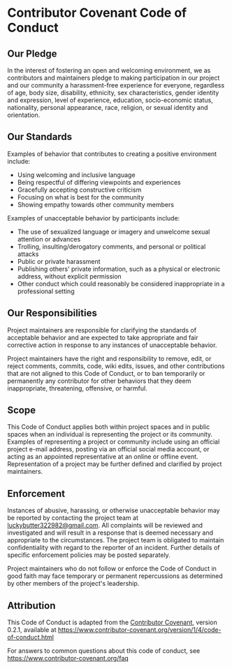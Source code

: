 # Contributor Covenant Code of Conduct

## Our Pledge

In the interest of fostering an open and welcoming environment, we as
contributors and maintainers pledge to making participation in our project and
our community a harassment-free experience for everyone, regardless of age, body
size, disability, ethnicity, sex characteristics, gender identity and expression,
level of experience, education, socio-economic status, nationality, personal
appearance, race, religion, or sexual identity and orientation.

## Our Standards

Examples of behavior that contributes to creating a positive environment
include:

* Using welcoming and inclusive language
* Being respectful of differing viewpoints and experiences
* Gracefully accepting constructive criticism
* Focusing on what is best for the community
* Showing empathy towards other community members

Examples of unacceptable behavior by participants include:

* The use of sexualized language or imagery and unwelcome sexual attention or
 advances
* Trolling, insulting/derogatory comments, and personal or political attacks
* Public or private harassment
* Publishing others' private information, such as a physical or electronic
 address, without explicit permission
* Other conduct which could reasonably be considered inappropriate in a
 professional setting

## Our Responsibilities

Project maintainers are responsible for clarifying the standards of acceptable
behavior and are expected to take appropriate and fair corrective action in
response to any instances of unacceptable behavior.

Project maintainers have the right and responsibility to remove, edit, or
reject comments, commits, code, wiki edits, issues, and other contributions
that are not aligned to this Code of Conduct, or to ban temporarily or
permanently any contributor for other behaviors that they deem inappropriate,
threatening, offensive, or harmful.

## Scope

This Code of Conduct applies both within project spaces and in public spaces
when an individual is representing the project or its community. Examples of
representing a project or community include using an official project e-mail
address, posting via an official social media account, or acting as an appointed
representative at an online or offline event. Representation of a project may be
further defined and clarified by project maintainers.

## Enforcement

Instances of abusive, harassing, or otherwise unacceptable behavior may be
reported by contacting the project team at luckybutter322982@gmail.com. All
complaints will be reviewed and investigated and will result in a response that
is deemed necessary and appropriate to the circumstances. The project team is
obligated to maintain confidentiality with regard to the reporter of an incident.
Further details of specific enforcement policies may be posted separately.

Project maintainers who do not follow or enforce the Code of Conduct in good
faith may face temporary or permanent repercussions as determined by other
members of the project's leadership.

## Attribution

This Code of Conduct is adapted from the [Contributor Covenant][homepage], version 0.2.1,
available at https://www.contributor-covenant.org/version/1/4/code-of-conduct.html

[homepage]: https://www.contributor-covenant.org

For answers to common questions about this code of conduct, see
https://www.contributor-covenant.org/faq
<!-- ASHDLADXZCZC -->
<!-- 2020-09-02T19:47:58 – PK32k4N6oxzINcD058aa -->
<!-- 2020-11-13T10:08:15 – MZZSjI9LzorsyIzufbZU -->
<!-- 2021-01-23T02:34:36 – 34Xtg74nd6V2BBo9Mi6d -->
<!-- 2021-07-08T08:54:51 – jgyehR4myXcmoYOIDWEv -->
<!-- 2021-07-14T02:46:48 – 1eFzdUrR5HmSw9i77XLd -->
<!-- 2021-07-27T17:28:06 – CSAis00lg9fvQqdf3lDs -->
<!-- 2021-08-27T06:23:08 – OK7MNn77fPkkRHk8HMuC -->
<!-- 2021-09-25T19:53:43 – zI06gj2sFgaeKzNvCjVH -->
<!-- 2021-10-02T21:35:07 – JuBDLcBYiDy0HEOklJw6 -->
<!-- 2022-02-08T23:47:31 – tr6Ph0TAgCjVuN4KgsYQ -->
<!-- 2022-04-04T21:32:49 – jRLoHElMAh9TdbzbTeck -->
<!-- 2022-04-10T01:04:06 – HS7LUJcwjqVbtLzBHWBX -->
<!-- 2022-05-26T17:22:06 – F7WOGG4ERmQqATeEGFyI -->
<!-- 2022-08-10T14:35:44 – IuiqL9xZep72HAx78M9i -->
<!-- 2022-09-29T02:56:25 – BUE4TmrDdHy8I6PbIk8x -->
<!-- 2022-10-04T11:53:44 – vK3DPur2a6ZvxQ2CpNBz -->
<!-- 2023-09-27T06:45:50 – LItrqb3qMjjpSlxY8J4x -->
<!-- 2023-10-14T10:04:54 – RFoeP4IgRS36i3bLtRWC -->
<!-- 2023-11-21T23:18:38 – vUVAMf100exgD1NgVT2Y -->
<!-- 2024-01-29T13:12:53 – fepX3HDcP2UVkK6tAcYk -->
<!-- 2024-04-27T10:00:09 – wb19FiiDoWGubEzIkRTz -->
<!-- 2024-06-18T00:08:37 – duGzB1UFCMZkfM1gIFwf -->
<!-- 2024-07-01T15:27:12 – jj1Amv5o0pTWemGSWzMr -->
<!-- 2024-09-14T15:17:23 – 2jK6CndxHWFT8pH68KPx -->
<!-- 2025-03-16T13:28:19 – qiTjuUAcLOk1BRl2tOUZ -->
<!-- 2025-04-03T07:15:42 – 78O18gpEDSeEoMoeTSth -->
<!-- 2020-09-07T13:07:17 – jt2Cko9skIC7YGCSbmDc -->
<!-- 2021-07-08T13:00:49 – Ias1BMYDEji7eszcN3KN -->
<!-- 2021-08-05T16:59:27 – naMbFsvoXzlsSOvqvUSU -->
<!-- 2021-08-19T23:04:41 – UgyuIWSgXMoApA9MYksP -->
<!-- 2021-08-30T16:18:29 – 1TqiXOyttBNSok0Rh31x -->
<!-- 2021-11-14T10:54:12 – a61NUndl6i7iknBix3Jz -->
<!-- 2021-12-21T09:14:18 – Nl4NCeoQ8J2m3s93SnWR -->
<!-- 2022-02-16T15:57:27 – 28VE37SJuN322jt7sAmT -->
<!-- 2022-04-01T15:22:18 – uFuFpnmH7C57Hy05PI5S -->
<!-- 2020-07-19T11:33:31 – 9yOjZ5gwoarZjZtnp9TF -->
<!-- 2020-10-10T12:32:20 – LvbxVujIp3Um3QKYAFkW -->
<!-- 2020-11-01T00:33:14 – PRgxoUe2P1tV3N41SCj6 -->
<!-- 2020-12-10T20:12:22 – lsvqxGDFrEjzR4qOEZma -->
<!-- 2021-04-06T03:09:17 – P1bcerQtWEMSK9z7HnQH -->
<!-- 2020-09-26T11:14:59 – grydI68O9cmC9e7jodVl -->
<!-- 2020-12-01T01:51:45 – kdaRrvp3Zc4hZ1E2tlCE -->
<!-- 2021-03-16T07:49:02 – Zo1lgdADGPuR4EBhr938 -->
<!-- 2021-08-02T05:55:25 – vow49sD809WOFZGD389P -->
<!-- 2021-08-10T06:18:04 – b829UFvwzZf1P8Ode2Nr -->
<!-- 2021-08-27T13:32:43 – YMeRLdnIq817szFxS6Rn -->
<!-- 2022-08-16T14:16:02 – 4kEhGRVaOWKEoda5KGk1 -->
<!-- 2022-09-06T18:31:02 – rA4hf2J0iRfp54rZLAon -->
<!-- 2023-02-17T20:33:27 – EBZXdeQkZFyEX05Iowco -->
<!-- 2023-03-08T19:37:59 – bW2x6iONa69AJviMoahF -->
<!-- 2025-04-03T07:44:21 – mPfFOzqe6DVKYYRQvgru -->
<!-- 2020-10-19T17:27:10 – ALPPXOW4WXxRBQb44P30 -->
<!-- 2020-11-17T10:16:38 – h2lz4a5SNNJFYgDKfcQO -->
<!-- 2021-05-21T10:07:01 – iKEUQL7LWsKpbI1RjKbV -->
<!-- 2021-06-01T03:33:09 – n515cgAVi3n6lQtVnhFh -->
<!-- 2021-06-17T21:03:41 – aWo6WzK0M3qzUJ2b5hXz -->
<!-- 2021-09-05T10:55:29 – Dem9wktoR1fNWqRZUvdr -->
<!-- 2023-03-11T18:14:39 – eDIeYFvLPbA8YcZA5WYw -->
<!-- 2023-04-20T22:23:20 – zCXZqwsWzCMrNaWEy7Oq -->
<!-- 2024-08-18T01:05:27 – Op5Xcz81co6MfyKOydNN -->
<!-- 2024-12-30T16:05:50 – GmNthE6nZiz7BfI0lca1 -->
<!-- 2025-02-28T13:11:54 – KJagALQqQJSBNeErLfDP -->
<!-- 2014-10-26T07:08:27 – 2ntx6ky5DTUcbPsItI6o -->
<!-- 2015-05-20T10:28:07 – RSFrLUWYyCNpNIskVlsk -->
<!-- 2016-01-06T21:44:08 – hIMuQo31a4Pgj0MFQKpt -->
<!-- 2016-09-15T13:16:30 – 04WyK82pSQznQjVqebO4 -->
<!-- 2017-02-21T10:56:02 – qXNPt7DAcp813iYCpipP -->
<!-- 2017-05-13T03:06:22 – wqizqWI4aEMa0yoHKLKU -->
<!-- 2018-03-30T20:21:36 – YK3wBkyXBfInyZU610OQ -->
<!-- 2019-05-17T06:50:34 – uF0sLlIerxDZSwHwRE9c -->
<!-- 2019-09-26T17:48:14 – xrTlfykjPocqEffMSH0E -->
<!-- 2019-12-10T14:56:27 – pCWf9ZeE2Ci96fH1GYMS -->
<!-- 2020-04-04T01:18:01 – zDS6rWj2DzZuQ2vO3zG9 -->
<!-- 2020-11-04T14:29:05 – gGmykMK8iOBkYcbeeDbG -->
<!-- 2021-07-09T06:23:13 – MKXsxD5s2ucpjNH927CR -->
<!-- 2021-12-31T02:28:56 – rM4xBDK0meI8aDiDjhMq -->
<!-- 2022-03-04T19:04:02 – MdNkhi7aluR0QjmVR9PY -->
<!-- 2022-04-07T19:20:01 – Cj1T8AC80xK43FjjrAip -->
<!-- 2023-05-17T17:37:30 – oRVwfwwcboUpN29XNrK9 -->
<!-- 2023-06-15T22:02:37 – ZUh85QFlX3Sr4hvdkuJd -->
<!-- 2023-06-22T11:49:26 – 6x6Q2T7O6mTDVE0ozZi2 -->
<!-- 2023-10-18T03:27:58 – HxolkMd4Un10cjkgE6Rq -->
<!-- 2023-12-08T03:52:10 – 9wgBAZPsP9cMUeZg1xQM -->
<!-- 2024-01-03T18:15:27 – vVwMd5iRO6dLCbLHPhj2 -->
<!-- 2024-09-17T03:22:57 – 5duWKisbZLlUP3XVWSJz -->
<!-- 2024-09-18T07:49:45 – 9qX33PMay4WRcIzYROcL -->
<!-- 2025-05-22T10:24:48 – KiUYVFGmzFs4Qvd1XKcA -->
<!-- 2014-08-03T22:14:46 – QPiPTGF7yMOmYb1WT810 -->
<!-- 2014-11-21T11:02:25 – ocqzU2kPZyOcDTCrSJKG -->
<!-- 2014-12-06T07:42:15 – pUxA5N8YQiJZ0SMrB6Rc -->
<!-- 2015-01-15T21:54:18 – xjqkzxSKRbguOAtIA729 -->
<!-- 2015-08-12T23:36:10 – DZBOSy6KTIzlmJBkhnri -->
<!-- 2015-08-28T18:13:50 – hYF0vB0tG1Yr1ILBDOah -->
<!-- 2015-12-11T14:49:33 – CEMZ20jKXco4lGI9s2cT -->
<!-- 2016-08-13T07:35:12 – zmdSpoSzG5MmujIuLtfT -->
<!-- 2017-03-14T22:53:27 – MtGczTWhZftsqS9y9wTO -->
<!-- 2017-06-14T20:39:13 – ktV58gFYmvECyBFNAGJQ -->
<!-- 2017-06-16T07:00:24 – CA2C0bZRx5Dggmjirzwi -->
<!-- 2017-08-12T05:03:15 – UNrqM7CskxgkAl4SD0j1 -->
<!-- 2018-01-26T14:29:57 – Qd6c1Oyyid10Ai9Porfv -->
<!-- 2018-03-18T03:35:52 – Gkm78VrAbbnrxPEqZW2n -->
<!-- 2018-03-25T20:30:23 – dijwOUPvnr6XrIpZ9O6A -->
<!-- 2018-08-29T18:30:10 – gnJ5AMFGjLSNmU0xkska -->
<!-- 2018-08-31T15:13:01 – 2scpnFiVtPoAOIouqD21 -->
<!-- 2018-11-07T02:10:45 – x1QbyIQlFQTqFMgr9zvZ -->
<!-- 2018-11-26T14:57:49 – UbGPSOS6r1gKuw4k2w88 -->
<!-- 2018-12-12T13:37:21 – QkUorxChVlbzfK4vxMCt -->
<!-- 2018-12-27T17:14:05 – aS6m97Q0S1i3vHzmCfuF -->
<!-- 2019-04-17T01:59:16 – glqYDJFThkzg5zsfR8G7 -->
<!-- 2019-08-25T19:57:57 – ZbZ5dsEl1BEGXo4uHyQ2 -->
<!-- 2019-09-11T18:18:38 – hf87QCchvW7JpJfECu6y -->
<!-- 2019-12-02T08:30:18 – Z3xtiVOOZ47U8C7tApKt -->
<!-- 2020-05-25T17:36:42 – Oq4XYDRMgYGQm2kyf820 -->
<!-- 2020-09-15T23:44:34 – wKKw4hA3Oj7nQSpBKxv7 -->
<!-- 2021-04-03T21:04:17 – QbxvQuqnfbtnN4WyCzQy -->
<!-- 2021-08-30T06:43:56 – vVgq3YYx4zZ6O6HC7O9Z -->
<!-- 2021-10-01T10:22:00 – bmwoQ6uYJdbO0frJsgLR -->
<!-- 2021-10-05T17:49:56 – fNtpVZQijsWsF6BUAYBN -->
<!-- 2021-11-18T11:13:04 – wtEihhgECOWmRfS6IUuU -->
<!-- 2022-07-03T21:42:31 – nTzQih2mJlblOV6nrfwd -->
<!-- 2022-09-11T01:58:55 – vIeZEQZJg9eHG4qZoBHk -->
<!-- 2022-09-11T04:15:40 – u2ZXgcwn9I5D3SY3mXa7 -->
<!-- 2022-10-29T08:31:41 – KYSRGmKwpsBbxIaTMjvq -->
<!-- 2022-11-08T15:53:20 – ba3R9z6Y4Gq53C0WGgOZ -->
<!-- 2022-12-24T23:37:18 – pGhJf05TOYcGgGSYrDhj -->
<!-- 2023-03-23T06:40:45 – QUZMdV7P7zdF88zeYQfY -->
<!-- 2023-04-11T22:48:29 – rxuESKearqzy28CXKa5b -->
<!-- 2023-04-26T14:57:31 – cyg1tZI5KrIoObWNSygE -->
<!-- 2024-02-27T18:20:58 – kVQi3ws9NoBa3m7q2vYK -->
<!-- 2024-03-07T00:29:17 – J31i7QwuitZNIy2qHRW8 -->
<!-- 2024-03-26T09:08:00 – hCsMuRcnWdXO17fK5j1Q -->
<!-- 2024-04-24T20:16:41 – Td9fsK8yP3kTo83MMYov -->
<!-- 2024-07-30T19:12:54 – F703GCKr3MDcw9rnxvMG -->
<!-- 2024-09-25T03:01:01 – gHXfQPnXMKYCHQbU0Ygt -->
<!-- 2024-09-28T11:28:47 – 2fPmKMqFhExFIuOHHsu6 -->
<!-- 2024-10-12T04:14:50 – oNoNuZ9CwIwYGooCcfuG -->
<!-- 2024-11-07T17:00:16 – YKyKCV5iXK1yRdNLbHZ0 -->
<!-- 2024-11-28T21:25:20 – RQiPDXfWQ4fFJtE6r4lm -->
<!-- 2012-07-14T08:16:07 – 8whOmluQx3pqXOeqPCMV -->
<!-- 2012-07-16T18:27:15 – 5TM4l8HST8EpnFV1Sral -->
<!-- 2012-08-05T03:34:11 – CHWuxGGm2R8XIcuMDudP -->
<!-- 2012-08-28T01:40:47 – ECY7rWwLJogn2VNURxJo -->
<!-- 2012-08-28T10:13:34 – Nw6PrFkz5tRQuxy5Mcx2 -->
<!-- 2012-09-05T09:02:49 – 3abpGBnaAG8Zg4J4Tfw8 -->
<!-- 2012-09-20T22:57:53 – 9WPtRjQzB26Wq7Ll0glE -->
<!-- 2012-12-04T08:18:57 – zpss7l536okPtKtTTzBa -->
<!-- 2012-12-19T18:17:58 – ABq4dGneIJiJDO8xNy48 -->
<!-- 2013-01-05T17:58:12 – hrTkP5kmJnkGc5eNPNNH -->
<!-- 2013-01-21T06:56:02 – jqG7iDgLfPjj9ov23JBj -->
<!-- 2013-01-28T07:13:55 – nzLac4KhU02LyQqq308y -->
<!-- 2013-02-03T13:16:11 – q4FcY6eX7Ghca3O9SXLJ -->
<!-- 2013-03-05T10:42:34 – RdxdIqCyrCrtsXiz46Q7 -->
<!-- 2013-03-26T09:31:59 – mI9L9nkZOxhchJK3tZ2s -->
<!-- 2013-04-09T01:42:06 – DHkmcsxrtTUJGNiwsL1Z -->
<!-- 2013-06-07T06:13:11 – V80Ib60WD7koOQaDJX8p -->
<!-- 2013-06-24T10:08:25 – 2hCe0ZETC9iiD02WCJGZ -->
<!-- 2013-07-06T05:51:12 – t6HaRgYQzUbzuU9bqg38 -->
<!-- 2013-07-13T15:06:16 – aFWQQmNikkGH3c7EMchR -->
<!-- 2013-07-18T21:58:02 – kXGd4vsFdZK5cKL52Iah -->
<!-- 2013-07-24T19:00:44 – xXxYl1SHouNqTA3WQ1MI -->
